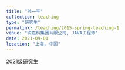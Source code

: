 ```yaml
---
title: "孙一平"
collection: teaching
type: "研究生"
permalink: /teaching/2015-spring-teaching-1
venue: "锐嘉科集团有限公司, JAVA工程师"
date: 2021-09-01
location: "上海, 中国"
---
```

2021级研究生
